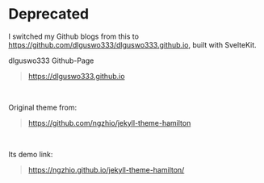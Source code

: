 # Deprecated
I switched my Github blogs from this to <https://github.com/dlguswo333/dlguswo333.github.io>, built with SvelteKit.

dlguswo333 Github-Page
><https://dlguswo333.github.io>
<br>

Original theme from:
><https://github.com/ngzhio/jekyll-theme-hamilton>
<br>

Its demo link:
><https://ngzhio.github.io/jekyll-theme-hamilton/>
<br>
